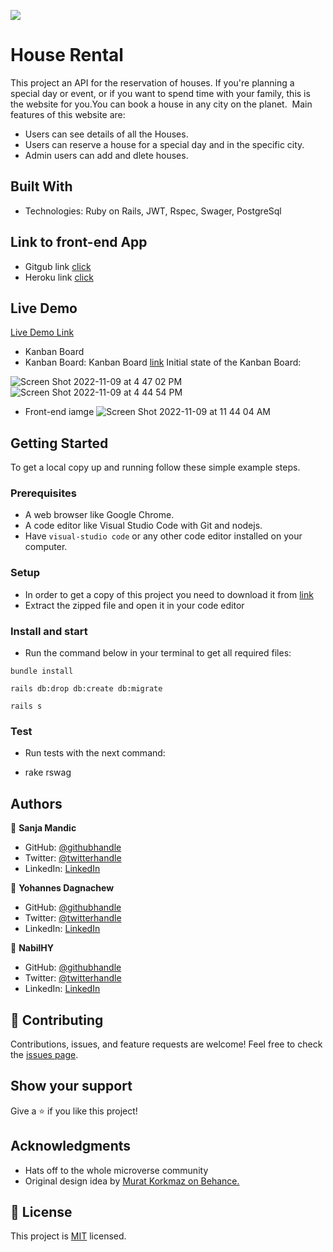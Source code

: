 ![](https://img.shields.io/badge/Microverse-blueviolet)

# House Rental

This project an API  for the reservation of houses. If you're planning a special day or event, or if you want to spend time with your family, this is the website for you.You can book a house in any city on the planet. 
Main features of this website are:

- Users can see details of all the Houses.
- Users can reserve a house for a special day and in the specific city.
- Admin users can add and dlete houses.

## Built With

- Technologies: Ruby on Rails, JWT, Rspec, Swager, PostgreSql

## Link to front-end App 
- Gitgub link [click](https://github.com/Sanja969/house-rental)
- Heroku link [click](https://x-house.herokuapp.com)


## Live Demo
[Live Demo Link](https://x-house.herokuapp.com/)

- Kanban Board 
- Kanban Board: Kanban Board [link](https://github.com/users/Sanja969/projects/7) Initial state of the Kanban Board:

![Screen Shot 2022-11-09 at 4 47 02 PM](https://user-images.githubusercontent.com/102184682/200846980-f856a8e3-6ebc-4e2a-95c6-0f051db83ffe.png)
![Screen Shot 2022-11-09 at 4 44 54 PM](https://user-images.githubusercontent.com/102184682/200846997-ae9cc383-2948-4adc-b040-627a0782b26e.png)

- Front-end iamge
![Screen Shot 2022-11-09 at 11 44 04 AM](https://user-images.githubusercontent.com/102184682/200848959-6cf583f4-4a4a-4518-91c3-d569102771a4.png)



## Getting Started

To get a local copy up and running follow these simple example steps.

### Prerequisites

- A web browser like Google Chrome.
- A code editor like Visual Studio Code with Git and nodejs.
- Have `visual-studio code` or any other code editor installed on your computer.

### Setup

- In order to get a copy of this project you need to download it from [link](https://github.com/Sanja969/house-rental-api.git)
- Extract the zipped file and open it in your code editor

### Install and start

- Run the command below in your terminal to get all required files:

```
bundle install
```

```
rails db:drop db:create db:migrate
```

```
rails s
```

### Test

- Run tests with the next command:

- rake rswag

## Authors

👤 **Sanja Mandic**

- GitHub: [@githubhandle](https://github.com/Sanja969)
- Twitter: [@twitterhandle](https://twitter.com/SanjaMandic42)
- LinkedIn: [LinkedIn](https://linkedin.com/in/sanja-mandic-823995a2/)

👤 **Yohannes Dagnachew**

- GitHub: [@githubhandle](https://github.com/yohannesdagnachew)
-  Twitter: [@twitterhandle](https://twitter.com/Jod99712013)
- LinkedIn: [LinkedIn](https://www.linkedin.com/in/yohannesdagnachew)


👤 **NabilHY**

- GitHub: [@githubhandle](https://github.com/NabilHY)
- Twitter: [@twitterhandle](https://twitter.com/NeoNabil2)
- LinkedIn: [LinkedIn](https://www.linkedin.com/in/nabil-hayoun/)


## 🤝 Contributing

Contributions, issues, and feature requests are welcome!
Feel free to check the [issues page](https://github.com/Sanja969/house-rental-api/issues).

## Show your support

Give a ⭐️ if you like this project!

## Acknowledgments

- Hats off to the whole microverse community
- Original design idea by [Murat Korkmaz on Behance.](https://www.behance.net/muratk)

## 📝 License

This project is [MIT](https://github.com/jahongiry/book-appointment_front-end/blob/Dev/LICENCE) licensed.
